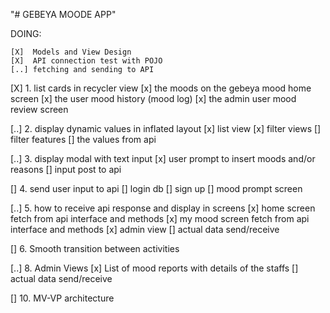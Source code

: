 "# GEBEYA MOODE APP" 

DOING:

    [X]  Models and View Design
    [X]  API connection test with POJO
    [..] fetching and sending to API

 [X] 1. list cards in recycler view
       [x] the moods on the gebeya mood home screen
       [x] the user mood history (mood log)
       [x] the admin user mood review screen

 [..] 2. display dynamic values in inflated layout
 	    [x] list view
 	    [x] filter views
 	    []  filter features
 	    []  the values from api

 [..] 3. display modal with text input
 	    [x] user prompt to insert moods and/or reasons
 	    []  input post to api

 [] 4. send user input to api
      [] login db
      [] sign up
      [] mood prompt screen

 [..] 5. how to receive api response and display in screens
      [x] home screen fetch from api interface and methods
      [x] my mood screen fetch from api interface and methods
      [x] admin view
      []  actual data send/receive

 [] 6. Smooth transition between activities

 [..] 8. Admin Views
      [x] List of mood reports with details of the staffs
      [] actual data send/receive

 [] 10. MV-VP architecture